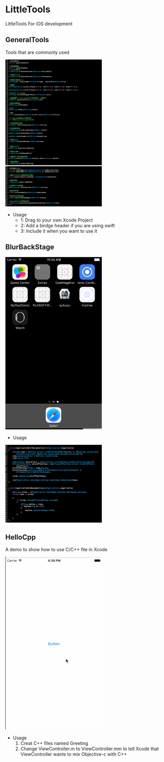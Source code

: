 # LittleTools
LittleTools For iOS development

##	GeneralTools
Tools that are commonly used

<img src="GeneralTools/demo1.png" alt="Drawing" style="width: 300px;"/>

<img src="GeneralTools/demo2.png" alt="Drawing" style="width: 300px;"/>

* Usage
	*	1: Drag to your own Xcode Project
	*	2: Add a birdge header if you are using swift
	*	3: Include it when you want to use it

## BlurBackStage

<img src="BlurBackStage/BlurBackStageDemo.gif" alt="Drawing" style="width: 300px;"/>


*  Usage

<img src="BlurBackStage/thumbnail.png" alt="Drawing" style="width: 300px;"/>


## HelloCpp
A demo to show how to use C/C++ file in Xcode

<img src="HelloCpp/hellocppdemo.gif" alt="Drawing" style="width: 300px;"/>

* Usage
	1.	Creat C++ files named Greeting
	2.	Change ViewController.m to ViewController.mm to tell Xcode that ViewController wants to mix Objective-c with C++